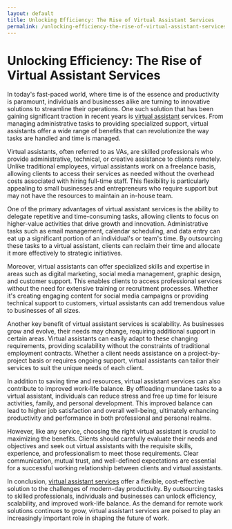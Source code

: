 ```yaml
---
layout: default
title: Unlocking Efficiency: The Rise of Virtual Assistant Services
permalink: /unlocking-efficiency-the-rise-of-virtual-assistant-services/
---
```


<h1>Unlocking Efficiency: The Rise of Virtual Assistant Services</h1>

In today's fast-paced world, where time is of the essence and productivity is paramount, individuals and businesses alike are turning to innovative solutions to streamline their operations. One such solution that has been gaining significant traction in recent years is <a href="https://www.fiverr.com/dsouravs/be-your-professional-virtual-assistant">virtual assistant</a> services. From managing administrative tasks to providing specialized support, virtual assistants offer a wide range of benefits that can revolutionize the way tasks are handled and time is managed.

Virtual assistants, often referred to as VAs, are skilled professionals who provide administrative, technical, or creative assistance to clients remotely. Unlike traditional employees, virtual assistants work on a freelance basis, allowing clients to access their services as needed without the overhead costs associated with hiring full-time staff. This flexibility is particularly appealing to small businesses and entrepreneurs who require support but may not have the resources to maintain an in-house team.

One of the primary advantages of virtual assistant services is the ability to delegate repetitive and time-consuming tasks, allowing clients to focus on higher-value activities that drive growth and innovation. Administrative tasks such as email management, calendar scheduling, and data entry can eat up a significant portion of an individual's or team's time. By outsourcing these tasks to a virtual assistant, clients can reclaim their time and allocate it more effectively to strategic initiatives.

Moreover, virtual assistants can offer specialized skills and expertise in areas such as digital marketing, social media management, graphic design, and customer support. This enables clients to access professional services without the need for extensive training or recruitment processes. Whether it's creating engaging content for social media campaigns or providing technical support to customers, virtual assistants can add tremendous value to businesses of all sizes.

Another key benefit of virtual assistant services is scalability. As businesses grow and evolve, their needs may change, requiring additional support in certain areas. Virtual assistants can easily adapt to these changing requirements, providing scalability without the constraints of traditional employment contracts. Whether a client needs assistance on a project-by-project basis or requires ongoing support, virtual assistants can tailor their services to suit the unique needs of each client.

In addition to saving time and resources, virtual assistant services can also contribute to improved work-life balance. By offloading mundane tasks to a virtual assistant, individuals can reduce stress and free up time for leisure activities, family, and personal development. This improved balance can lead to higher job satisfaction and overall well-being, ultimately enhancing productivity and performance in both professional and personal realms.

However, like any service, choosing the right virtual assistant is crucial to maximizing the benefits. Clients should carefully evaluate their needs and objectives and seek out virtual assistants with the requisite skills, experience, and professionalism to meet those requirements. Clear communication, mutual trust, and well-defined expectations are essential for a successful working relationship between clients and virtual assistants.

In conclusion, <a href="https://www.getonline123.com/">virtual assistant services</a> offer a flexible, cost-effective solution to the challenges of modern-day productivity. By outsourcing tasks to skilled professionals, individuals and businesses can unlock efficiency, scalability, and improved work-life balance. As the demand for remote work solutions continues to grow, virtual assistant services are poised to play an increasingly important role in shaping the future of work.